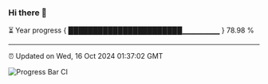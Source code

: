 ### Hi there 👋

⏳ Year progress { ███████████████████████▁▁▁▁▁▁▁ } 78.98 %

---

⏰ Updated on Wed, 16 Oct 2024 01:37:02 GMT

![Progress Bar CI](https://github.com/liununu/liununu/workflows/Progress%20Bar%20CI/badge.svg)
